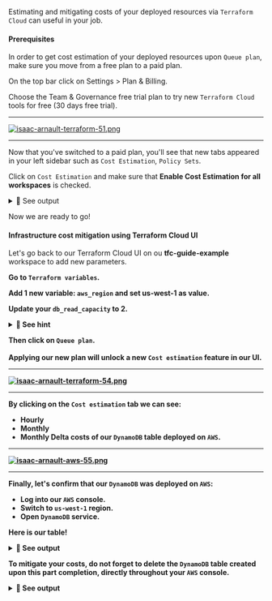 Estimating and mitigating costs of your deployed resources via `Terraform Cloud` can useful in your job.<br>

#### Prerequisites
In order to get cost estimation of your deployed resources upon `Queue plan`, make sure you move from a free plan to a paid plan.<br>

On the top bar click on Settings > Plan & Billing.<br>

Choose the Team & Governance free trial plan to try new `Terraform Cloud` tools for free (30 days free trial).

<hr>

[![isaac-arnault-terraform-51.png](https://i.postimg.cc/MphrnyXk/isaac-arnault-terraform-51.png)](https://postimg.cc/18rKTVpM)


<hr>

Now that you've switched to a paid plan, you'll see that new tabs appeared in your left sidebar such as `Cost Estimation`, `Policy Sets`. <br>

Click on `Cost Estimation` and make sure that <b>Enable Cost Estimation for all workspaces</b> is checked.

<details>
<summary>🔵 See output</summary>
<p>

[![isaac-arnault-terraform-52.png](https://i.postimg.cc/15XWMWqh/isaac-arnault-terraform-52.png)](https://postimg.cc/Tp8q3J0C)

</p>
</details>

Now we are ready to go!

#### Infrastructure cost mitigation using Terraform Cloud UI

Let's go back to our Terraform Cloud UI on ou <b>tfc-guide-example</b> workspace to add new parameters.<b>
  
Go to `Terraform variables`.<br>

Add 1 new variable: `aws_region` and set <b>us-west-1</b> as value.<br>

Update your `db_read_capacity` to <b>2</b>.

<details>
<summary>🔴 See hint</summary>
<p>

[![isaac-arnault-terraform-53.png](https://i.postimg.cc/mDcNfrQb/isaac-arnault-terraform-53.png)](https://postimg.cc/cgS8f09j)

</p>
</details>

Then click on `Queue plan`.<br><br>
Applying our new plan will unlock a new `Cost estimation` feature in our UI.

<hr>

[![isaac-arnault-terraform-54.png](https://i.postimg.cc/YqBNZMjH/isaac-arnault-terraform-54.png)](https://postimg.cc/0rZJJgpW)

<hr>

By clicking on the `Cost estimation` tab we can see:<br>

- Hourly<br>
- Monthly<br>
- Monthly Delta costs of our `DynamoDB` table deployed on `AWS`.

<hr>

[![isaac-arnault-aws-55.png](https://i.postimg.cc/dtRRKpTT/isaac-arnault-aws-55.png)](https://postimg.cc/Vd60q7gY)

<hr>

Finally, let's confirm that our `DynamoDB` was deployed on `AWS`:<br>
- Log into our `AWS` console.<br>
- Switch to `us-west-1` region.<br>
- Open `DynamoDB` service.

Here is our table!

<details>
<summary>🔵 See output</summary>
<p>
  
[![isaac-arnault-aws-56.png](https://i.postimg.cc/fWmmxpCg/isaac-arnault-aws-56.png)](https://postimg.cc/WtpdV9QM)

</p>
</details>

To mitigate your costs, do not forget to delete the `DynamoDB` table created upon this part completion, directly throughout your `AWS` console.

<details>
<summary>🔵 See output</summary>
<p>
  
[![isaac-arnault-terraform-55.png](https://i.postimg.cc/vBL8mr7X/isaac-arnault-terraform-55.png)](https://postimg.cc/wyMYfsGs)  

</p>
</details>
